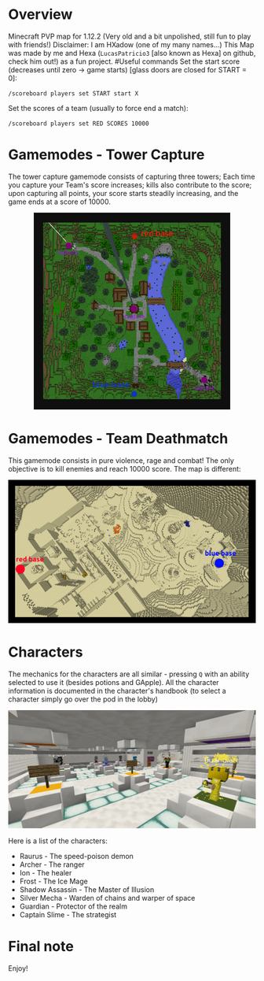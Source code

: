 # Overview
Minecraft PVP map for 1.12.2 (Very old and a bit unpolished, still fun to play with friends!)
Disclaimer: I am HXadow (one of my many names...)
This Map was made by me and Hexa (`LucasPatricio3` \[also known as Hexa\] on github, check him out!) as a fun project.
#Useful commands
Set the start score (decreases until zero -> game starts) \[glass doors are closed for START = 0\]:
```
/scoreboard players set START start X
```
Set the scores of a team (usually to force end a match):
```
/scoreboard players set RED SCORES 10000
```
# Gamemodes - Tower Capture
The tower capture gamemode consists of capturing three towers; Each time you capture your Team's score increases; kills also contribute to the score; upon capturing all points, your score starts steadily increasing, and the game ends at a score of 10000.
<p align="center">
  <img src="towers-map.png" />
</p>

# Gamemodes - Team Deathmatch
This gamemode consists in pure violence, rage and combat! The only objective is to kill enemies and reach 10000 score. The map is different:
<p align="center">
  <img src="tdm-map.png" />
</p>

# Characters
The mechanics for the characters are all similar - pressing `Q` with an ability selected to use it (besides potions and GApple).
All the character information is documented in the character's handbook (to select a character simply go over the pod in the lobby)
<p align="center">
  <img src="lobby.png" />
</p>

Here is a list of the characters:
* Raurus - The speed-poison demon
* Archer - The ranger
* Ion - The healer
* Frost - The Ice Mage
* Shadow Assassin - The Master of Illusion
* Silver Mecha - Warden of chains and warper of space
* Guardian - Protector of the realm
* Captain Slime - The strategist

# Final note
Enjoy!
